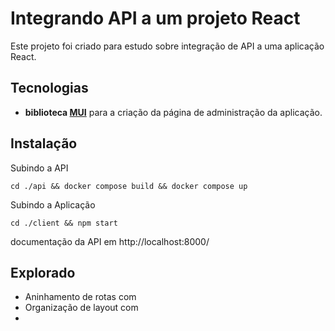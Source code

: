 # Integrando API a um projeto React
Este projeto foi criado para estudo sobre integração de API a uma aplicação React.

## Tecnologias
- **biblioteca [MUI](https://mui.com/)** para a criação da página de administração da aplicação.

## Instalação
Subindo a API
```
cd ./api && docker compose build && docker compose up
```

Subindo a Aplicação
```
cd ./client && npm start
```

documentação da API em http://localhost:8000/

## Explorado
- Aninhamento de rotas com <Route />
- Organização de layout com <Outlet />
- 